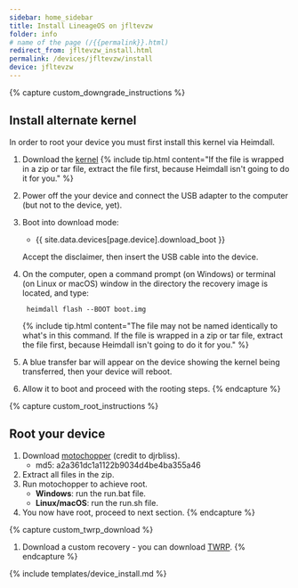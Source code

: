 ```yaml
---
sidebar: home_sidebar
title: Install LineageOS on jfltevzw
folder: info
# name of the page (/{{permalink}}.html)
redirect_from: jfltevzw_install.html
permalink: /devices/jfltevzw/install
device: jfltevzw
---
```


{% capture custom_downgrade_instructions %}
## Install alternate kernel

In order to root your device you must first install this kernel via Heimdall.

1. Download the [kernel](https://www.androidfilehost.com/?fid=745425885120732538)
    {% include tip.html content="If the file is wrapped in a zip or tar file, extract the file first, because Heimdall isn't going to do it for you." %}
2. Power off the your device and connect the USB adapter to the computer (but not to the device, yet).
3. Boot into download mode:

    * {{ site.data.devices[page.device].download_boot }}

    Accept the disclaimer, then insert the USB cable into the device.
4. On the computer, open a command prompt (on Windows) or terminal (on Linux or macOS) window in the directory the recovery image is located, and type:

        heimdall flash --BOOT boot.img

    {% include tip.html content="The file may not be named identically to what's in this command. If the file is wrapped in a zip or tar file, extract the file first, because Heimdall isn't going to do it for you." %}
5. A blue transfer bar will appear on the device showing the kernel being transferred, then your device will reboot.
6. Allow it to boot and proceed with the rooting steps.
{% endcapture %}

{% capture custom_root_instructions %}
## Root your device

1. Download [motochopper](https://www.androidfilehost.com/?fid=24052804347757453) (credit to djrbliss).
   * md5: a2a361dc1a1122b9034d4be4ba355a46
2. Extract all files in the zip.
3. Run motochopper to achieve root.
   * **Windows**: run the run.bat file.
   * **Linux/macOS**: run the run.sh file.
4. You now have root, proceed to next section.
{% endcapture %}

{% capture custom_twrp_download %}
1. Download a custom recovery - you can download [TWRP](https://www.androidfilehost.com/?fid=889764386195900221).
{% endcapture %}

{% include templates/device_install.md %}
